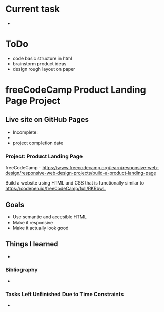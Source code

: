 # Current task
- 

# ToDo
- code basic structure in html
- brainstorm product ideas
- design rough layout on paper

# freeCodeCamp Product Landing Page Project

## Live site on GitHub Pages
- Incomplete:
 - 
- project completion date
 
### Project: Product Landing Page
freeCodeCamp - https://www.freecodecamp.org/learn/responsive-web-design/responsive-web-design-projects/build-a-product-landing-page

Build a website using HTML and CSS that is functionally similar to https://codepen.io/freeCodeCamp/full/RKRbwL

## Goals
 - Use semantic and accesible HTML
 - Make it responsive
 - Make it actually look good
 
## Things I learned
- 

### Bibliography
- 

### Tasks Left Unfinished Due to Time Constraints
- 
